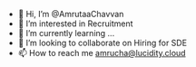 - 👋 Hi, I’m @AmrutaaChavvan
- 👀 I’m interested in Recruitment
- 🌱 I’m currently learning ...
- 💞️ I’m looking to collaborate on Hiring for SDE
- 📫 How to reach me amrucha@lucidity.cloud

<!---
AmrutaaChavvan/AmrutaaChavvan is a ✨ special ✨ repository because its `README.md` (this file) appears on your GitHub profile.
You can click the Preview link to take a look at your changes.
--->
